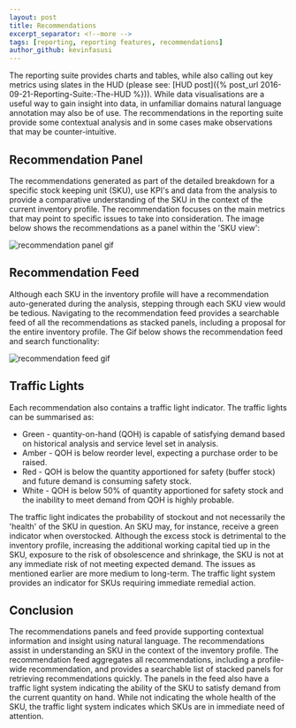 ```yaml
---
layout: post
title: Recommendations
excerpt_separator: <!--more -->
tags: [reporting, reporting features, recommendations]
author_github: kevinfasusi
---
```


The reporting suite provides charts and tables, while also calling out key metrics using slates in the HUD (please see: [HUD post]({% post_url 2016-09-21-Reporting-Suite:-The-HUD %})).
While data visualisations are a useful way to gain insight into data, in unfamiliar domains natural language annotation may also be of use.
The recommendations in the reporting suite provide some contextual analysis and in some cases make observations that may be counter-intuitive.
 <!--more -->
 
## Recommendation Panel
The recommendations generated as part of the detailed breakdown for a 
specific stock keeping unit (SKU), use KPI's and data from the analysis to provide a comparative understanding of the SKU in the context of the current inventory profile. The recommendation focuses on the main metrics that may point to specific issues to take into consideration.
The image below shows the recommendations as a panel within the 'SKU view':

![recommendation panel gif]({{site.baseurl}}/images/rec_panel.png)

## Recommendation Feed
Although each SKU in the inventory profile will have a recommendation 
auto-generated during the analysis, stepping through each SKU view would be tedious.
Navigating to the recommendation feed provides a searchable feed of all the recommendations as stacked panels, 
including a proposal for the entire inventory profile. The Gif 
below shows the recommendation feed and search functionality:

![recommendation feed gif]({{site.baseurl}}/images/rec_feed.gif)

## Traffic Lights
Each recommendation also contains a traffic light indicator. The traffic lights can be summarised as:

- Green - quantity-on-hand (QOH) is capable of satisfying demand based on historical analysis and service level set in analysis.
- Amber - QOH is below reorder level, expecting a purchase order to be raised.
- Red - QOH is below the quantity apportioned for safety (buffer stock) and future demand is consuming safety stock.
- White - QOH is below 50% of quantity apportioned for safety stock and the inability to meet demand from QOH is highly probable.
  
The traffic light indicates the probability of stockout and not necessarily the 'health' of the SKU in question. An SKU may, for instance, receive a green indicator when overstocked.  Although the excess stock is detrimental to the inventory profile, increasing the additional working capital tied up in the SKU, exposure to the risk of obsolescence and shrinkage, the SKU is not at any immediate risk of not meeting expected demand. The issues as mentioned earlier are more medium to long-term. The traffic light system provides an indicator for SKUs requiring immediate remedial action.

## Conclusion

The recommendations panels and feed provide supporting contextual information and insight using natural language.
The recommendations assist in understanding an SKU in the context of the inventory profile. The recommendation feed aggregates all recommendations, including a profile-wide recommendation, and provides a searchable list of stacked panels for retrieving recommendations quickly.
The panels in the feed also have a traffic light system indicating the ability of the SKU to satisfy demand from the current quantity on hand. While not indicating the whole health of the SKU, the traffic light system indicates which SKUs are in immediate need of attention.
